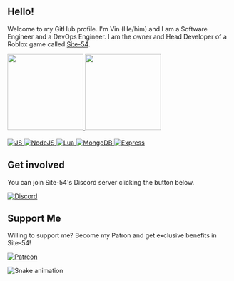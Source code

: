 ## Hello!
Welcome to my GitHub profile. I'm Vin (He/him) and I am a Software Engineer and a DevOps Engineer.
I am the owner and Head Developer of a Roblox game called [Site-54](https://www.roblox.com/groups/5455143).

<div>
  <a href="https://github.com/VinDotRun">
    <img height="170em" src="https://github-readme-stats.vercel.app/api?username=VinDotRun&show_icons=true&theme=midnight-purple&include_all_commits=true&count_private=true">
    <img height="170em" src="https://github-readme-stats.vercel.app/api/top-langs/?username=VinDotRun&layout=compact&langs_count=7&theme=midnight-purple">
  </a>
</div>

<div style="display: inline_block"><br>
  <a href="https://github.com/VinDotRun">
      <img alt="JS" src="https://img.shields.io/badge/JavaScript-F7DF1E?style=for-the-badge&logo=javascript&logoColor=black">
      <img alt="NodeJS" src="https://img.shields.io/badge/Node.js-43853D?style=for-the-badge&logo=node.js&logoColor=white">
      <img alt="Lua" src="https://img.shields.io/badge/Lua-2C2D72?style=for-the-badge&logo=lua&logoColor=white">
      <img alt="MongoDB" src="https://img.shields.io/badge/MongoDB-4EA94B?style=for-the-badge&logo=mongodb&logoColor=white">
      <img alt="Express" src="https://img.shields.io/badge/Express.js-404D59?style=for-the-badge">
  </a>
</div>

## Get involved
You can join Site-54's Discord server clicking the button below.

<div style="display: inline_block">
  <a href="https://discord.gg/WP3QJJV">
      <img alt="Discord" src="https://img.shields.io/badge/Discord-7289DA?style=for-the-badge&logo=discord&logoColor=white">
  </a>
</div>

## Support Me
Willing to support me? Become my Patron and get exclusive benefits in Site-54!

<div style="display: inline_block">
  <a href="https://www.patreon.com/VinDotRun">
      <img alt="Patreon" src="https://img.shields.io/badge/Patreon-F96854?style=for-the-badge&logo=patreon&logoColor=white">
  </a>
</div>

![Snake animation](https://github.com/VinDotRun/VinDotRun/blob/output/github-contribution-grid-snake.svg)
